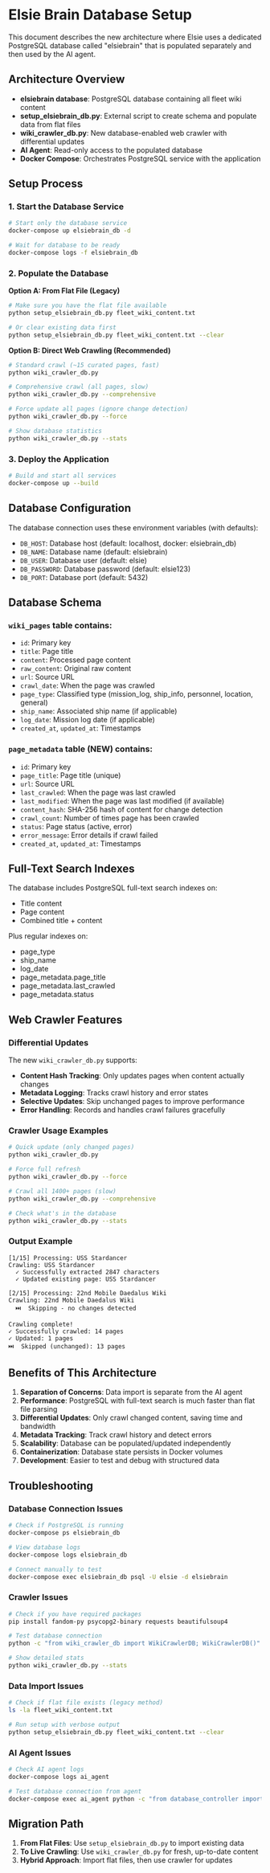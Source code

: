 # Elsie Brain Database Setup

This document describes the new architecture where Elsie uses a dedicated PostgreSQL database called "elsiebrain" that is populated separately and then used by the AI agent.

## Architecture Overview

- **elsiebrain database**: PostgreSQL database containing all fleet wiki content
- **setup_elsiebrain_db.py**: External script to create schema and populate data from flat files
- **wiki_crawler_db.py**: New database-enabled web crawler with differential updates
- **AI Agent**: Read-only access to the populated database
- **Docker Compose**: Orchestrates PostgreSQL service with the application

## Setup Process

### 1. Start the Database Service

```bash
# Start only the database service
docker-compose up elsiebrain_db -d

# Wait for database to be ready
docker-compose logs -f elsiebrain_db
```

### 2. Populate the Database

**Option A: From Flat File (Legacy)**
```bash
# Make sure you have the flat file available
python setup_elsiebrain_db.py fleet_wiki_content.txt

# Or clear existing data first
python setup_elsiebrain_db.py fleet_wiki_content.txt --clear
```

**Option B: Direct Web Crawling (Recommended)**
```bash
# Standard crawl (~15 curated pages, fast)
python wiki_crawler_db.py

# Comprehensive crawl (all pages, slow)
python wiki_crawler_db.py --comprehensive

# Force update all pages (ignore change detection)
python wiki_crawler_db.py --force

# Show database statistics
python wiki_crawler_db.py --stats
```

### 3. Deploy the Application

```bash
# Build and start all services
docker-compose up --build
```

## Database Configuration

The database connection uses these environment variables (with defaults):

- `DB_HOST`: Database host (default: localhost, docker: elsiebrain_db)
- `DB_NAME`: Database name (default: elsiebrain)
- `DB_USER`: Database user (default: elsie)
- `DB_PASSWORD`: Database password (default: elsie123)
- `DB_PORT`: Database port (default: 5432)

## Database Schema

### `wiki_pages` table contains:

- `id`: Primary key
- `title`: Page title
- `content`: Processed page content
- `raw_content`: Original raw content
- `url`: Source URL
- `crawl_date`: When the page was crawled
- `page_type`: Classified type (mission_log, ship_info, personnel, location, general)
- `ship_name`: Associated ship name (if applicable)
- `log_date`: Mission log date (if applicable)
- `created_at`, `updated_at`: Timestamps

### `page_metadata` table (NEW) contains:

- `id`: Primary key
- `page_title`: Page title (unique)
- `url`: Source URL
- `last_crawled`: When the page was last crawled
- `last_modified`: When the page was last modified (if available)
- `content_hash`: SHA-256 hash of content for change detection
- `crawl_count`: Number of times page has been crawled
- `status`: Page status (active, error)
- `error_message`: Error details if crawl failed
- `created_at`, `updated_at`: Timestamps

## Full-Text Search Indexes

The database includes PostgreSQL full-text search indexes on:
- Title content
- Page content
- Combined title + content

Plus regular indexes on:
- page_type
- ship_name  
- log_date
- page_metadata.page_title
- page_metadata.last_crawled
- page_metadata.status

## Web Crawler Features

### Differential Updates
The new `wiki_crawler_db.py` supports:
- **Content Hash Tracking**: Only updates pages when content actually changes
- **Metadata Logging**: Tracks crawl history and error states
- **Selective Updates**: Skip unchanged pages to improve performance
- **Error Handling**: Records and handles crawl failures gracefully

### Crawler Usage Examples

```bash
# Quick update (only changed pages)
python wiki_crawler_db.py

# Force full refresh
python wiki_crawler_db.py --force

# Crawl all 1400+ pages (slow)
python wiki_crawler_db.py --comprehensive

# Check what's in the database
python wiki_crawler_db.py --stats
```

### Output Example
```
[1/15] Processing: USS Stardancer
Crawling: USS Stardancer
  ✓ Successfully extracted 2847 characters
  ✓ Updated existing page: USS Stardancer

[2/15] Processing: 22nd Mobile Daedalus Wiki  
Crawling: 22nd Mobile Daedalus Wiki
  ⏭️  Skipping - no changes detected

Crawling complete!
✓ Successfully crawled: 14 pages
✓ Updated: 1 pages
⏭️  Skipped (unchanged): 13 pages
```

## Benefits of This Architecture

1. **Separation of Concerns**: Data import is separate from the AI agent
2. **Performance**: PostgreSQL with full-text search is much faster than flat file parsing
3. **Differential Updates**: Only crawl changed content, saving time and bandwidth
4. **Metadata Tracking**: Track crawl history and detect errors
5. **Scalability**: Database can be populated/updated independently
6. **Containerization**: Database state persists in Docker volumes
7. **Development**: Easier to test and debug with structured data

## Troubleshooting

### Database Connection Issues
```bash
# Check if PostgreSQL is running
docker-compose ps elsiebrain_db

# View database logs
docker-compose logs elsiebrain_db

# Connect manually to test
docker-compose exec elsiebrain_db psql -U elsie -d elsiebrain
```

### Crawler Issues
```bash
# Check if you have required packages
pip install fandom-py psycopg2-binary requests beautifulsoup4

# Test database connection
python -c "from wiki_crawler_db import WikiCrawlerDB; WikiCrawlerDB()"

# Show detailed stats
python wiki_crawler_db.py --stats
```

### Data Import Issues
```bash
# Check if flat file exists (legacy method)
ls -la fleet_wiki_content.txt

# Run setup with verbose output
python setup_elsiebrain_db.py fleet_wiki_content.txt --clear
```

### AI Agent Issues
```bash
# Check AI agent logs
docker-compose logs ai_agent

# Test database connection from agent
docker-compose exec ai_agent python -c "from database_controller import get_db_controller; print(get_db_controller().get_stats())"
```

## Migration Path

1. **From Flat Files**: Use `setup_elsiebrain_db.py` to import existing data
2. **To Live Crawling**: Use `wiki_crawler_db.py` for fresh, up-to-date content
3. **Hybrid Approach**: Import flat files, then use crawler for updates 